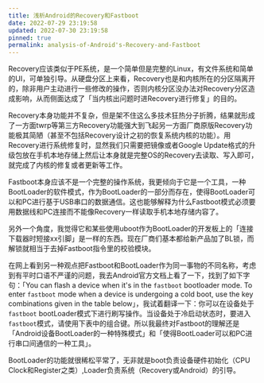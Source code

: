 ```yaml
---
title: 浅析Android的Recovery和Fastboot
date: 2022-07-29 23:19:58
updated: 2022-07-30 23:19:58
pinned: true
permalink: analysis-of-Android's-Recovery-and-Fastboot
---
```


Recovery应该类似于PE系统，是一个简单但是完整的Linux，有文件系统和简单的UI，可单独引导。从硬盘分区上来看，Recovery也是和内核所在的分区隔离开的，除非用户主动进行一些修改的操作，否则内核分区没办法对Recovery分区造成影响，从而侧面达成了「当内核出问题时进Recovery进行修复」的目的。

Recovery本身功能并不复杂，但是架不住这么多技术狂热分子折腾，结果就形成了一方面twrp等第三方Recovery功能强大到飞起另一方面厂商原版Recovery功能极其简陋（甚至不包括Recovery设计之初的恢复系统内核的功能）。用Recovery进行系统修复时，显然我们只需要把镜像或者Google Update格式的升级包放在手机本地存储上然后让本身就是完整OS的Recovery去读取、写入即可，就完成了内核的修复或者更新等工作。

Fastboot本身应该不是一个完整的操作系统，我更倾向于它是一个工具，一种BootLoader的软件模式，作为BootLoader的一部分而存在，使得BootLoader可以和PC进行基于USB串口的数据通信。这也能够解释为什么Fastboot模式必须要用数据线和PC连接而不能像Recovery一样读取手机本地存储内容了。

另外一个角度，我觉得它和某些使用uboot作为BootLoader的开发板上的「连接下载器时短接xx引脚」是一样的东西。现在厂商们基本都给新产品加了BL锁，而解锁就相当于去掉Fastboot指令里的校验模块。

在网上看到另一种观点把Fastboot和BootLoader作为同一事物的不同名称，考虑到有平时口语不严谨的问题，我去Android官方文档上看了一下，找到了如下字句：「You can flash a device when it's in the `fastboot` bootloader mode. To enter `fastboot` mode when a device is undergoing a cold boot, use the key combinations given in the table below」，我试着翻译一下：你可以在设备处于`fastboot` bootLoader模式下进行刷写操作。当设备处于冷启动状态时，要进入`fastboot`模式，请使用下表中的组合键。所以我最终对Fastboot的理解还是「Android设备BootLoader的一种特殊模式」和「使得BootLoader可以和PC进行串口间通信的一种工具」。

BootLoader的功能就很稀松平常了，无非就是boot负责设备硬件初始化（CPU Clock和Register之类）,Loader负责系统（Recovery或Android）的引导。


